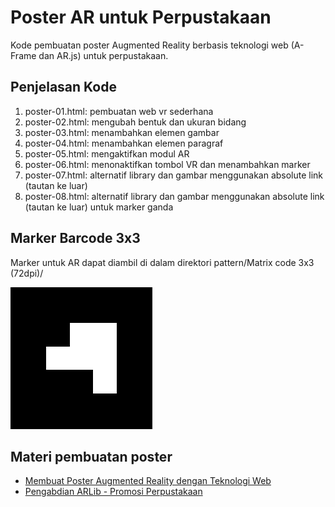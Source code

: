 # Poster AR untuk Perpustakaan

Kode pembuatan poster Augmented Reality berbasis teknologi web (A-Frame dan AR.js) untuk perpustakaan.

## Penjelasan Kode
1. poster-01.html: pembuatan web vr sederhana
2. poster-02.html: mengubah bentuk dan ukuran bidang
3. poster-03.html: menambahkan elemen gambar
4. poster-04.html: menambahkan elemen paragraf
5. poster-05.html: mengaktifkan modul AR
6. poster-06.html: menonaktifkan tombol VR dan menambahkan marker
7. poster-07.html: alternatif library dan gambar menggunakan absolute link (tautan ke luar)
8. poster-08.html: alternatif library dan gambar menggunakan absolute link (tautan ke luar) untuk marker ganda


## Marker Barcode 3x3
Marker untuk AR dapat diambil di dalam direktori pattern/Matrix code 3x3 (72dpi)/

![Marker Barcode 1](./pattern/Matrix%20code%203x3%20(72dpi)/1.png "Marker Barcode 1")

## Materi pembuatan poster
* [Membuat Poster Augmented Reality dengan Teknologi Web](./materi/Membuat_Poster_Augmented_Reality_dengan_Teknologi_Web.pdf "Membuat Poster Augmented Reality dengan Teknologi Web")
* [Pengabdian ARLib - Promosi Perpustakaan](./materi/Pengabdian_ARLib-Promosi_Perpustakaan.pdf "Pengabdian ARLib - Promosi Perpustakaan")
